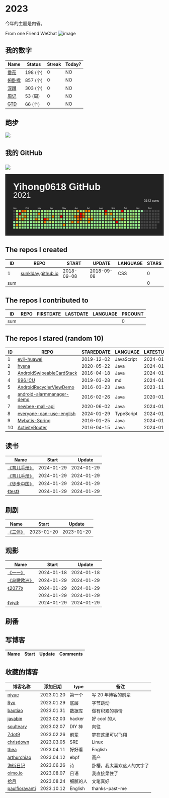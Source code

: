 # 2023

今年的主题是内省。

From one Friend WeChat
![image](https://user-images.githubusercontent.com/15976103/233092062-5f232415-c412-4ff1-af09-8905abb72e36.png)


## 我的数字

<!--START_SECTION:my_number-->
| Name | Status | Streak | Today? | 
 | ---- | ---- | ---- | ---- |
| [番茄](https://github.com/yihong0618/2023/issues/12) | 198 (个) | 0 | NO |
| [俯卧撑](https://github.com/yihong0618/2023/issues/18) | 857 (个) | 0 | NO |
| [深蹲](https://github.com/yihong0618/2023/issues/21) | 303 (个) | 0 | NO |
| [周记](https://github.com/yihong0618/2023/issues/1) | 53 (周) | 0 | NO |
| [GTD](https://github.com/yihong0618/2023/issues/5) | 66 (个) | 0 | NO |

<!--END_SECTION:my_number-->

## 跑步

![](https://github.com/yihong0618/run/blob/master/assets/github_2023.svg)

## 我的 GitHub
<img align="middle" src="https://github-readme-stats-1.yihong0618.vercel.app/api?username=yihong0618&show_icons=true&&&hide_title=true&theme=radical" />

![](https://raw.githubusercontent.com/yihong0618/GitHubPoster/main/examples/github.svg)

<!--START_SECTION:my_github-->
## The repos I created
| ID  |                               REPO                                |   START    |   UPDATE   | LANGUAGE | STARS |
|-----|-------------------------------------------------------------------|------------|------------|----------|-------|
|   1 | [sunklday.github.io](https://github.com/lzkzs/sunklday.github.io) | 2018-09-08 | 2018-09-08 | CSS      |     0 |
| sum |                                                                   |            |            |          |     0 |

## The repos I contributed to
| ID  | REPO | FIRSTDATE | LASTDATE | LANGUAGE | PRCOUNT |
|-----|------|-----------|----------|----------|---------|
| sum |      |           |          |          |       0 |

## The repos I stared (random 10)
| ID |                                          REPO                                          | STAREDDATE |  LANGUAGE  | LATESTUPDATE |
|----|----------------------------------------------------------------------------------------|------------|------------|--------------|
|  1 | [evil-huawei](https://github.com/evil-huawei/evil-huawei)                              | 2019-12-02 | JavaScript | 2024-01-30   |
|  2 | [hyena](https://github.com/alphajiang/hyena)                                           | 2020-05-22 | Java       | 2024-01-27   |
|  3 | [AndroidSwipeableCardStack](https://github.com/wenchaojiang/AndroidSwipeableCardStack) | 2016-04-18 | Java       | 2024-01-18   |
|  4 | [996.ICU](https://github.com/996icu/996.ICU)                                           | 2019-03-28 | md         | 2024-01-30   |
|  5 | [AndroidRecyclerViewDemo](https://github.com/Frank-Zhu/AndroidRecyclerViewDemo)        | 2016-03-23 | Java       | 2023-11-23   |
|  6 | [android-alarmmanager-demo](https://github.com/Nerdwin15/android-alarmmanager-demo)    | 2016-02-26 | Java       | 2020-01-17   |
|  7 | [newbee-mall-api](https://github.com/newbee-ltd/newbee-mall-api)                       | 2020-06-02 | Java       | 2024-01-30   |
|  8 | [everyone-can-use-english](https://github.com/xiaolai/everyone-can-use-english)        | 2024-01-29 | TypeScript | 2024-01-30   |
|  9 | [Mybatis-Spring](https://github.com/abel533/Mybatis-Spring)                            | 2016-01-25 | Java       | 2024-01-25   |
| 10 | [ActivityRouter](https://github.com/mzule/ActivityRouter)                              | 2016-04-15 | Java       | 2024-01-24   |

<!--END_SECTION:my_github-->


## 读书

<!--START_SECTION:my_read-->
| Name | Start | Update | 
 | ---- | ---- | ---- | 
| [《育儿手册》](https://github.com/lzkzs/2024/issues/2#issuecomment-1914027274) | 2024-01-29 | 2024-01-29 | 
| [《育儿手册》](https://github.com/lzkzs/2024/issues/2#issuecomment-1914027709) | 2024-01-29 | 2024-01-29 | 
| [《徒步中国》](https://github.com/lzkzs/2024/issues/2#issuecomment-1914238112) | 2024-01-29 | 2024-01-29 | 
| [《test》](https://github.com/lzkzs/2024/issues/2#issuecomment-1914354482) | 2024-01-29 | 2024-01-29 | 

<!--END_SECTION:my_read-->


## 刷剧

<!--START_SECTION:my_drama-->
| Name | Start | Update | 
 | ---- | ---- | ---- | 
| [《三体》](https://github.com/yihong0618/2023/issues/7#issuecomment-1397966024) | 2023-01-20 | 2023-01-20 | 

<!--END_SECTION:my_drama-->


## 观影

<!--START_SECTION:my_movie-->
| Name | Start | Update | 
 | ---- | ---- | ---- | 
| [《一一》](https://github.com/lzkzs/2024/issues/1#issuecomment-1898075486) | 2024-01-18 | 2024-01-18 | 
| [《鸟瞰欧洲》](https://github.com/lzkzs/2024/issues/1#issuecomment-1914331670) | 2024-01-29 | 2024-01-29 | 
| [《2077》](https://github.com/lzkzs/2024/issues/1#issuecomment-1914347767) | 2024-01-29 | 2024-01-29 | 
| [<yiyi>](https://github.com/lzkzs/2024/issues/1#issuecomment-1914351413) | 2024-01-29 | 2024-01-29 | 
| [《yiyi》](https://github.com/lzkzs/2024/issues/1#issuecomment-1914351794) | 2024-01-29 | 2024-01-29 | 

<!--END_SECTION:my_movie-->

## 刷番

<!--START_SECTION:my_bangumi-->


<!--END_SECTION:my_bangumi-->

## 写博客
<!--START_SECTION:my_blog-->
| Name | Start | Update | Comments | 
 | ---- | ---- | ---- | ---- |

<!--END_SECTION:my_blog-->

## 收藏的博客
| 博客名称 | 添加日期 | type | 备注 |
| ------- | ------- | ---- | ---- |
| [niyue](https://niyue.com/) | 2023.01.20 | 第一个 | 写 20 年博客的前辈 |
| [Ryo](https://fanlv.fun/archives/) | 2023.01.29 | 底层 | 字节跳动 |
| [baotiao](http://baotiao.github.io/) | 2023.01.31 | 数据库 | 做有积累的事情 |
| [javabin](http://javabin.cn/archives/) | 2023.02.03 | hacker | 好 cool 的人 |
| [soulteary](https://soulteary.com/) | 2023.02.07 | DIY 神 | 向往 |
| [7dot9](https://7dot9.com/) | 2023.02.26 | 前辈 | 梦在这里可以飞翔 |
| [chrisdown](https://chrisdown.name/archive.html) | 2023.03.05 | SRE | Linux |
| [thea](https://blog.thea.codes/) | 2023.04.11 | 好好看 | English |
| [arthurchiao](https://arthurchiao.art/blog/bpf-advanced-notes-1-zh/) | 2023.04.12 | ebpf | 高产 |
| [海街日记](https://sea-st.eu.org/) | 2023.06.26 | 诗 | 卧槽，我太喜欢这人的文字了 |
| [oimo.io](https://oimo.io/) | 2023.08.07 | 日语 | 我直接呆住了 |
| [拾月](https://www.skyue.com/archives.html) | 2023.08.24 | 细腻的人 | 文笔真好 |
| [paulfioravanti](https://www.paulfioravanti.com/) | 2023.10.12 | English | thanks-past-me |
